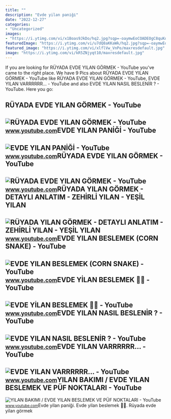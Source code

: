 ```yaml
---
title: ""
description: "Evde yilan pani̇ği̇"
date: "2022-12-27"
categories:
- "Uncategorized"
images:
- "https://i.ytimg.com/vi/x1Boas9JkDo/hq2.jpg?sqp=-oaymwEoCOADEOgC8quKqQMcGADwAQH4Ae4BgAKqA4oCDAgAEAEYZSBSKEYwDw==&amp;rs=AOn4CLC7W-03oq-4imO7Fy3EmtNiV0-ulw"
featuredImage: "https://i.ytimg.com/vi/u7dQ8aKKaWk/hq2.jpg?sqp=-oaymwEoCOADEOgC8quKqQMcGADwAQH4AYYCgALgA4oCDAgAEAEYZSBbKE4wDw==&amp;rs=AOn4CLBMj0gqEq_El_JFFqHBP7jKSKlcbQ"
featured_image: "https://i.ytimg.com/vi/xlflVw_VnPo/maxresdefault.jpg"
image: "https://i.ytimg.com/vi/kR5ZNjyqt10/maxresdefault.jpg"
---
```


If you are looking for RÜYADA EVDE YILAN GÖRMEK - YouTube you've came to the right place. We have 9 Pics about RÜYADA EVDE YILAN GÖRMEK - YouTube like RÜYADA EVDE YILAN GÖRMEK - YouTube, EVDE YILAN VARRRRRR... - YouTube and also EVDE YILAN NASIL BESLENİR ? - YouTube. Here you go:

RÜYADA EVDE YILAN GÖRMEK - YouTube
----------------------------------

 ![RÜYADA EVDE YILAN GÖRMEK - YouTube](https://i.ytimg.com/vi/Jj7hNM8xXJc/hqdefault.jpg) <small>www.youtube.com</small>EVDE YILAN PANİĞİ - YouTube
---------------------------

 ![EVDE YILAN PANİĞİ - YouTube](https://i.ytimg.com/vi/u7dQ8aKKaWk/hq2.jpg?sqp=-oaymwEoCOADEOgC8quKqQMcGADwAQH4AYYCgALgA4oCDAgAEAEYZSBbKE4wDw==&rs=AOn4CLBMj0gqEq_El_JFFqHBP7jKSKlcbQ) <small>www.youtube.com</small>RÜYADA EVDE YILAN GÖRMEK - YouTube
----------------------------------

 ![RÜYADA EVDE YILAN GÖRMEK - YouTube](https://i.ytimg.com/vi/xlflVw_VnPo/maxresdefault.jpg) <small>www.youtube.com</small>RÜYADA YILAN GÖRMEK - DETAYLI ANLATIM - ZEHİRLİ YILAN - YEŞİL YILAN
-------------------------------------------------------------------

 ![RÜYADA YILAN GÖRMEK - DETAYLI ANLATIM - ZEHİRLİ YILAN - YEŞİL YILAN](https://i.ytimg.com/vi/cduZF7J3WCA/hqdefault.jpg?sqp=-oaymwEmCOADEOgC8quKqQMa8AEB-AH-DoACuAiKAgwIABABGDQgZSgPMA8=&rs=AOn4CLC9HB6x_k01L4Fofqjc_oVaS4dO7g) <small>www.youtube.com</small>EVDE YILAN BESLEMEK (CORN SNAKE) - YouTube
------------------------------------------

 ![EVDE YILAN BESLEMEK (CORN SNAKE) - YouTube](https://i.ytimg.com/vi/NNs0Dtz9qqs/maxresdefault.jpg) <small>www.youtube.com</small>EVDE YİLAN BESLEMEK 🐍🐍 - YouTube
--------------------------------

 ![EVDE YİLAN BESLEMEK 🐍🐍 - YouTube](https://i.ytimg.com/vi/x1Boas9JkDo/hq2.jpg?sqp=-oaymwEoCOADEOgC8quKqQMcGADwAQH4Ae4BgAKqA4oCDAgAEAEYZSBSKEYwDw==&rs=AOn4CLC7W-03oq-4imO7Fy3EmtNiV0-ulw) <small>www.youtube.com</small>EVDE YILAN NASIL BESLENİR ? - YouTube
-------------------------------------

 ![EVDE YILAN NASIL BESLENİR ? - YouTube](https://i.ytimg.com/vi/hxkr2mp-hGo/maxresdefault.jpg?sqp=-oaymwEmCIAKENAF8quKqQMa8AEB-AHIAYAC6AKKAgwIABABGEUgXShlMA8=&rs=AOn4CLAuf7KUIjY3Ain5204l_HZz3HzWeg) <small>www.youtube.com</small>EVDE YILAN VARRRRRR... - YouTube
--------------------------------

 ![EVDE YILAN VARRRRRR... - YouTube](https://i.ytimg.com/vi/fe2ZpGjI2UM/maxresdefault.jpg) <small>www.youtube.com</small>YILAN BAKIMI / EVDE YILAN BESLEMEK VE PÜF NOKTALARI - YouTube
-------------------------------------------------------------

 ![YILAN BAKIMI / EVDE YILAN BESLEMEK VE PÜF NOKTALARI - YouTube](https://i.ytimg.com/vi/kR5ZNjyqt10/maxresdefault.jpg) <small>www.youtube.com</small>Evde yilan pani̇ği̇. Evde yi̇lan beslemek 🐍🐍. Rüyada evde yilan görmek
